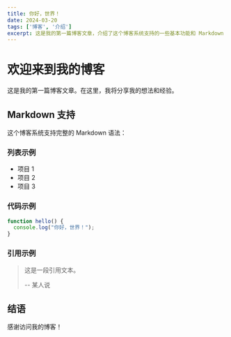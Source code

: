 ```yaml
---
title: 你好，世界！
date: 2024-03-20
tags: ['博客', '介绍']
excerpt: 这是我的第一篇博客文章，介绍了这个博客系统支持的一些基本功能和 Markdown 语法。
---
```


# 欢迎来到我的博客

这是我的第一篇博客文章。在这里，我将分享我的想法和经验。

## Markdown 支持

这个博客系统支持完整的 Markdown 语法：

### 列表示例

- 项目 1
- 项目 2
- 项目 3

### 代码示例

```javascript
function hello() {
  console.log("你好，世界！");
}
```

### 引用示例

> 这是一段引用文本。
> 
> -- 某人说

## 结语

感谢访问我的博客！ 